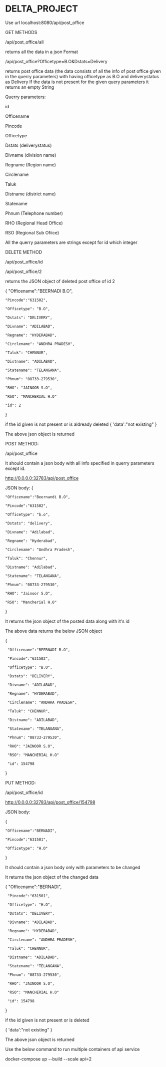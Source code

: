 # DELTA_PROJECT
Use url localhost:8080/api/post_office

GET METHODS

/api/post_office/all

returns all the data in a json Format

/api/post_office?Officetype=B.O&Dstats=Delivery

returns post office data (the data consists of all the info of post office given in the querry parameters) with having officetype as B.O and deliverystatus as Delivery
If the data is not present for the given query parameters it returns an empty String

Querry parameters:

id

Officename

Pincode

Officetype

Dstats  (deliverystatus)

Divname (division name)

Regname (Region name)

Circlename

Taluk

Distname (district name)

Statename

Phnum    (Telephone number)

RHO      (Regional Head Office)

RSO      (Regional Sub Ofiice)

All the querry parameters are strings except for id which integer

DELETE METHOD

/api/post_office/id

/api/post_office/2

returns the JSON object of deleted post office of id 2

{
    "Officename":"BEERNADI B.O",

    "Pincode":"631502",

    "Officetype": "B.O",

    "Dstats": "DELIVERY",

    "Divname": "ADILABAD",

    "Regname": "HYDERABAD",

    "Circlename": "ANDHRA PRADESH",

    "Taluk": "CHENNUR",

    "Distname": "ADILABAD",

    "Statename": "TELANGANA",

    "Phnum": "08733-279530",

    "RHO": "JAINOOR S.O",

    "RSO": "MANCHERIAL H.O"

    "id": 2
}

 if the id given is not present or is aldready deleted
 {
     'data':"not existing"
 }

 The above json object is returned

 POST METHOD:

 /api/post_office

 It should contain a json body with all info specified in querry parameters except id.

 http://0.0.0.0:32783/api/post_office

 JSON body:
 {

    "Officename":"Beernandi B.O",

    "Pincode":"631502",

    "Officetype": "b.o",

    "Dstats": "delivery",

    "Divname": "Adilabad",

    "Regname": "Hyderabad",

    "Circlename": "Andhra Pradesh",

    "Taluk": "Chennur",

    "Distname": "Adilabad",

    "Statename": "TELANGANA",

    "Phnum": "08733-279530",

    "RHO": "Jainoor S.O",

    "RSO": "Mancherial H.O"
}

 It returns the json object of the posted data along with it's id

 The above data returns the below JSON object

 {

     "Officename":"BEERNADI B.O",

     "Pincode":"631502",

     "Officetype": "B.O",

     "Dstats": "DELIVERY",

     "Divname": "ADILABAD",

     "Regname": "HYDERABAD",

     "Circlename": "ANDHRA PRADESH",

     "Taluk": "CHENNUR",

     "Distname": "ADILABAD",

     "Statename": "TELANGANA",

     "Phnum": "08733-279530",

     "RHO": "JAINOOR S.O",

     "RSO": "MANCHERIAL H.O"

     "id": 154798

 }

 PUT METHOD:

 /api/post_office/id

 http://0.0.0.0:32783/api/post_office/154798

 JSON body:

 {

    "Officename":"BERNADI",

    "Pincode":"631501",

    "Officetype": "H.O"

}

 It should contain a json body only with parameters to be changed

 It returns the json object of the changed data

 {
     "Officename":"BERNADI",

     "Pincode":"631501",

     "Officetype": "H.O",

     "Dstats": "DELIVERY",

     "Divname": "ADILABAD",

     "Regname": "HYDERABAD",

     "Circlename": "ANDHRA PRADESH",

     "Taluk": "CHENNUR",

     "Distname": "ADILABAD",

     "Statename": "TELANGANA",

     "Phnum": "08733-279530",

     "RHO": "JAINOOR S.O",

     "RSO": "MANCHERIAL H.O"

     "id": 154798
 }

if the id given is not present or is deleted

{
    'data':"not existing"
}

The above json object is returned

Use the below command to run multiple containers of api service

docker-compose up --build --scale api=2
